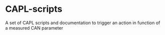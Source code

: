 # CAPL-scripts
A set of CAPL scripts and documentation to trigger an action in function of a measured CAN parameter
